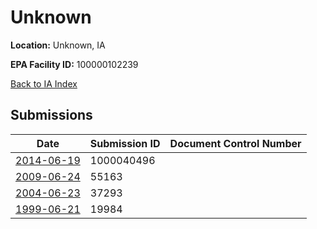 # Unknown

**Location:** Unknown, IA

**EPA Facility ID:** 100000102239

[Back to IA Index](../../index.md)

## Submissions

| Date | Submission ID | Document Control Number |
|------|--------------|-------------------------|
| [2014-06-19](submissions/1000040496.md) | 1000040496 |  |
| [2009-06-24](submissions/55163.md) | 55163 |  |
| [2004-06-23](submissions/37293.md) | 37293 |  |
| [1999-06-21](submissions/19984.md) | 19984 |  |
